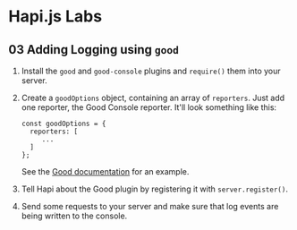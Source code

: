 # Hapi.js Labs

## 03 Adding Logging using `good`

1. Install the `good` and `good-console` plugins and `require()` them into your server.
1. Create a `goodOptions` object, containing an array of `reporters`.
   Just add one reporter, the Good Console reporter.
   It'll look something like this:
   
   ```
   const goodOptions = {
     reporters: [
        ...
     ]
   };
   ```
   See the [Good documentation](https://github.com/hapijs/good) for an example. 
1. Tell Hapi about the Good plugin by registering it with `server.register()`.
1. Send some requests to your server and make sure that log events are being written to the console.

